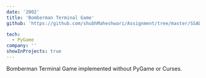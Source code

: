 ```yaml
---
date: '2002'
title: 'Bomberman Terminal Game'
github: 'https://github.com/shubhMaheshwari/Assignment/tree/master/SSAD/Assignment1'

tech:
  - PyGame
company: ''
showInProjects: true
---
```


Bomberman Terminal Game implemented without PyGame or Curses.
